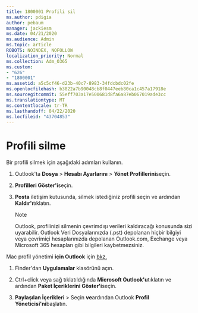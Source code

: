 ```yaml
---
title: 1800001 Profili sil
ms.author: pdigia
author: pebaum
manager: jackiesm
ms.date: 04/21/2020
ms.audience: Admin
ms.topic: article
ROBOTS: NOINDEX, NOFOLLOW
localization_priority: Normal
ms.collection: Adm_O365
ms.custom:
- "626"
- "1800001"
ms.assetid: a5c5cf46-d23b-40c7-8983-34fdcbdc02fe
ms.openlocfilehash: b3822a7b90048cb8f0447eeb80ca1c457a17918e
ms.sourcegitcommit: 55eff703a17e500681d8fa6a87eb067019ade3cc
ms.translationtype: MT
ms.contentlocale: tr-TR
ms.lasthandoff: 04/22/2020
ms.locfileid: "43704853"
---
```

# <a name="delete-a-profile"></a>Profili silme

Bir profili silmek için aşağıdaki adımları kullanın.
  
1. Outlook'ta **Dosya** \> **Hesabı Ayarlarını** \> **Yönet Profillerini**seçin.

2. **Profilleri Göster'i**seçin.

3. **Posta** iletişim kutusunda, silmek istediğiniz profili seçin ve ardından **Kaldır'ı**tıklatın.

    > [!NOTE]
    > Outlook, profilinizi silmenin çevrimdışı verileri kaldıracağı konusunda sizi uyarabilir. Outlook Veri Dosyalarınızda (.pst) depolanan hiçbir bilgiyi veya çevrimiçi hesaplarınızda depolanan Outlook.com, Exchange veya Microsoft 365 hesapları gibi bilgileri kaybetmezsiniz.
  
Mac profil yönetimi **için Outlook** için [bkz.](https://support.office.com/article/fed2a955-74df-4a24-bef6-78a426958c4c.aspx)
  
1. Finder'dan **Uygulamalar** klasörünü açın.

2. Ctrl+click veya sağ tıklatıldığında **Microsoft Outlook'u**tıklatın ve ardından **Paket İçeriklerini Göster'i**seçin.

3. **Paylaşılan İçerikleri** \> Seçin **ve**ardından Outlook **Profil Yöneticisi'ni**başlatın.
